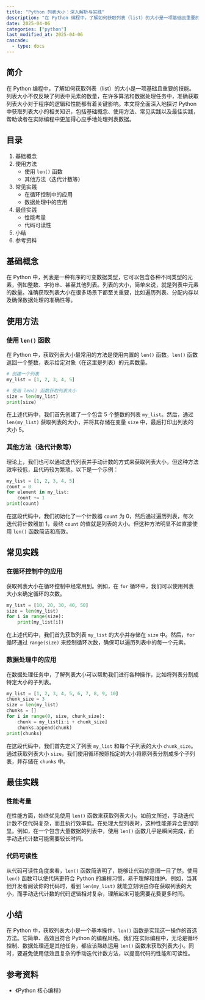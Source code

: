 ```yaml
---
title: "Python 列表大小：深入解析与实践"
description: "在 Python 编程中，了解如何获取列表（list）的大小是一项基础且重要的技能。列表大小不仅反映了列表中元素的数量，在许多算法和数据处理任务中，准确获取列表大小对于程序的逻辑和性能都有着关键影响。本文将全面深入地探讨 Python 中获取列表大小的相关知识，包括基础概念、使用方法、常见实践以及最佳实践，帮助读者在实际编程中更加得心应手地处理列表数据。"
date: 2025-04-06
categories: ["python"]
last_modified_at: 2025-04-06
cascade:
  - type: docs
---
```



## 简介
在 Python 编程中，了解如何获取列表（list）的大小是一项基础且重要的技能。列表大小不仅反映了列表中元素的数量，在许多算法和数据处理任务中，准确获取列表大小对于程序的逻辑和性能都有着关键影响。本文将全面深入地探讨 Python 中获取列表大小的相关知识，包括基础概念、使用方法、常见实践以及最佳实践，帮助读者在实际编程中更加得心应手地处理列表数据。

<!-- more -->
## 目录
1. 基础概念
2. 使用方法
    - 使用 `len()` 函数
    - 其他方法（迭代计数等）
3. 常见实践
    - 在循环控制中的应用
    - 数据处理中的应用
4. 最佳实践
    - 性能考量
    - 代码可读性
5. 小结
6. 参考资料

## 基础概念
在 Python 中，列表是一种有序的可变数据类型，它可以包含各种不同类型的元素，例如整数、字符串、甚至其他列表。列表的大小，简单来说，就是列表中元素的数量。准确获取列表大小在很多场景下都至关重要，比如遍历列表、分配内存以及确保数据处理的准确性等。

## 使用方法
### 使用 `len()` 函数
在 Python 中，获取列表大小最常用的方法是使用内置的 `len()` 函数。`len()` 函数返回一个整数，表示给定对象（在这里是列表）的元素数量。

```python
# 创建一个列表
my_list = [1, 2, 3, 4, 5]

# 使用 len() 函数获取列表大小
size = len(my_list)
print(size)  
```

在上述代码中，我们首先创建了一个包含 5 个整数的列表 `my_list`。然后，通过 `len(my_list)` 获取列表的大小，并将其存储在变量 `size` 中，最后打印出列表的大小 5。

### 其他方法（迭代计数等）
理论上，我们也可以通过迭代列表并手动计数的方式来获取列表大小，但这种方法效率较低，且代码较为繁琐。以下是一个示例：

```python
my_list = [1, 2, 3, 4, 5]
count = 0
for element in my_list:
    count += 1
print(count)  
```

在这段代码中，我们初始化了一个计数器 `count` 为 0，然后通过遍历列表，每次迭代将计数器加 1，最终 `count` 的值就是列表的大小。但这种方法明显不如直接使用 `len()` 函数简洁和高效。

## 常见实践
### 在循环控制中的应用
获取列表大小在循环控制中经常用到。例如，在 `for` 循环中，我们可以使用列表大小来确定循环的次数。

```python
my_list = [10, 20, 30, 40, 50]
size = len(my_list)
for i in range(size):
    print(my_list[i])
```

在上述代码中，我们首先获取列表 `my_list` 的大小并存储在 `size` 中。然后，`for` 循环通过 `range(size)` 来控制循环次数，确保可以遍历列表中的每一个元素。

### 数据处理中的应用
在数据处理任务中，了解列表大小可以帮助我们进行各种操作，比如将列表分割成特定大小的子列表。

```python
my_list = [1, 2, 3, 4, 5, 6, 7, 8, 9, 10]
chunk_size = 3
size = len(my_list)
chunks = []
for i in range(0, size, chunk_size):
    chunk = my_list[i:i + chunk_size]
    chunks.append(chunk)
print(chunks)  
```

在这段代码中，我们首先定义了列表 `my_list` 和每个子列表的大小 `chunk_size`。通过获取列表大小 `size`，我们使用循环按照指定的大小将原列表分割成多个子列表，并存储在 `chunks` 中。

## 最佳实践
### 性能考量
在性能方面，始终优先使用 `len()` 函数来获取列表大小。如前文所述，手动迭代计数不仅代码复杂，而且执行效率低。在处理大型列表时，这种性能差异会更加明显。例如，在一个包含大量数据的列表中，使用 `len()` 函数几乎是瞬间完成，而手动迭代计数可能需要较长时间。

### 代码可读性
从代码可读性角度来看，`len()` 函数简洁明了，能够让代码的意图一目了然。使用 `len()` 函数可以使代码更符合 Python 的编程习惯，易于理解和维护。例如，当其他开发者阅读你的代码时，看到 `len(my_list)` 就能立刻明白你在获取列表的大小，而手动迭代计数的代码逻辑相对复杂，理解起来可能需要花费更多时间。

## 小结
在 Python 中，获取列表大小是一个基本操作，`len()` 函数是实现这一操作的首选方法。它简单、高效且符合 Python 的编程风格。我们在实际编程中，无论是循环控制、数据处理还是其他任务，都应该熟练运用 `len()` 函数来获取列表大小。同时，要避免使用低效且复杂的手动迭代计数方法，以提高代码的性能和可读性。

## 参考资料
- 《Python 核心编程》